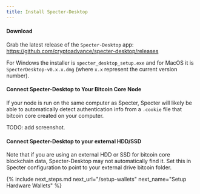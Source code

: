 ```yaml
---
title: Install Specter-Desktop
---
```



#### Download
Grab the latest release of the `Specter-Desktop` app:  
<https://github.com/cryptoadvance/specter-desktop/releases>

For Windows the installer is `specter_desktop_setup.exe` and for MacOS it is `SpecterDesktop-v0.x.x.dmg` (where `x.x` represent the current version number).

#### Connect Specter-Desktop to Your Bitcoin Core Node
If your node is run on the same computer as Specter, Specter will likely be able to automatically detect authentication info from a `.cookie` file that bitcoin core created on your computer.

TODO: add screenshot.

#### Connect Specter-Desktop to your external HDD/SSD 
Note that if you are using an external HDD or SSD for bitcoin core blockchain data, Specter-Desktop may not automatically find it. 
Set this in Specter configuration to point to your external drive bitcoin folder. 


{% include next_steps.md next_url="/setup-wallets" next_name="Setup Hardware Wallets" %}
